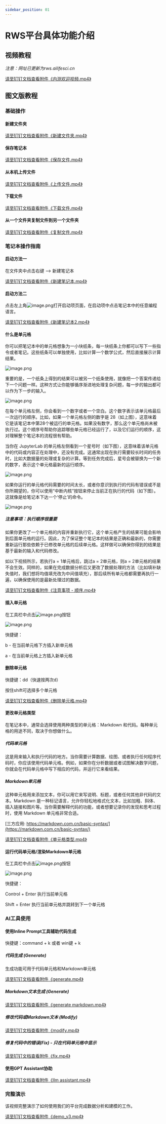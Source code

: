 ```yaml
---
sidebar_position: 01
---
```


# RWS平台具体功能介绍

## 视频教程

_注意：网址已更新为rws.ailifesci.cn_

[请至钉钉文档查看附件《内测欢迎视频.mp4》](https://alidocs.dingtalk.com/i/nodes/1DKw2zgV2Pzgr3Z7cK1OEnyY8B5r9YAn?authCode=93825fe8a77d3f20b0074ff7e26fe4d9&code=93825fe8a77d3f20b0074ff7e26fe4d9&iframeQuery=anchorId%3DX02m1ir6wqd05992z7zjrml&utm_scene=team_space)

## 图文版教程

### 基础操作

#### 新建文件夹

[请至钉钉文档查看附件《新建文件夹.mp4》](https://alidocs.dingtalk.com/i/nodes/1DKw2zgV2Pzgr3Z7cK1OEnyY8B5r9YAn?authCode=93825fe8a77d3f20b0074ff7e26fe4d9&code=93825fe8a77d3f20b0074ff7e26fe4d9&iframeQuery=anchorId%3DX02lzjhsw4v9qqrlc8rben&utm_scene=team_space)

#### 保存笔记本

[请至钉钉文档查看附件《保存文件.mp4》](https://alidocs.dingtalk.com/i/nodes/1DKw2zgV2Pzgr3Z7cK1OEnyY8B5r9YAn?authCode=93825fe8a77d3f20b0074ff7e26fe4d9&code=93825fe8a77d3f20b0074ff7e26fe4d9&iframeQuery=anchorId%3DX02lzjil52619f8zsadsspj&utm_scene=team_space)

#### 从本机上传文件

[请至钉钉文档查看附件《上传文件.mp4》](https://alidocs.dingtalk.com/i/nodes/1DKw2zgV2Pzgr3Z7cK1OEnyY8B5r9YAn?authCode=93825fe8a77d3f20b0074ff7e26fe4d9&code=93825fe8a77d3f20b0074ff7e26fe4d9&iframeQuery=anchorId%3DX02lzjiszu5mrnxcr57nkb&utm_scene=team_space)

#### 下载文件

[请至钉钉文档查看附件《下载文件.mp4》](https://alidocs.dingtalk.com/i/nodes/1DKw2zgV2Pzgr3Z7cK1OEnyY8B5r9YAn?authCode=93825fe8a77d3f20b0074ff7e26fe4d9&code=93825fe8a77d3f20b0074ff7e26fe4d9&iframeQuery=anchorId%3DX02lzjiu7y2wnlflr6s2vh&utm_scene=team_space)

#### 从一个文件夹复制文件到另一个文件夹

[请至钉钉文档查看附件《复制文件.mp4》](https://alidocs.dingtalk.com/i/nodes/1DKw2zgV2Pzgr3Z7cK1OEnyY8B5r9YAn?authCode=93825fe8a77d3f20b0074ff7e26fe4d9&code=93825fe8a77d3f20b0074ff7e26fe4d9&iframeQuery=anchorId%3DX02lzjivxvk3renpdp53bq&utm_scene=team_space)

### 笔记本操作指南

#### 启动方法一

在文件夹中点击右键 --> 新建笔记本

[请至钉钉文档查看附件《新建笔记本.mp4》](https://alidocs.dingtalk.com/i/nodes/1DKw2zgV2Pzgr3Z7cK1OEnyY8B5r9YAn?authCode=93825fe8a77d3f20b0074ff7e26fe4d9&code=93825fe8a77d3f20b0074ff7e26fe4d9&iframeQuery=anchorId%3DX02lzjhta2gb86esli19v8&utm_scene=team_space)

#### 启动方法二

点击左上角![image.png](https://alidocs.oss-cn-zhangjiakou.aliyuncs.com/res/NpQlKaMaVbGZqDvL/img/5f7576c4-98cd-408b-a506-cb367002e4d1.png)打开启动项页面，在启动项中点击笔记本中的任意编程语言。    

[请至钉钉文档查看附件《新建笔记本2.mp4》](https://alidocs.dingtalk.com/i/nodes/1DKw2zgV2Pzgr3Z7cK1OEnyY8B5r9YAn?authCode=93825fe8a77d3f20b0074ff7e26fe4d9&code=93825fe8a77d3f20b0074ff7e26fe4d9&iframeQuery=anchorId%3DX02lzjimjlg2ofkrp2ae42&utm_scene=team_space)

#### 什么是单元格

你可以把笔记本中的单元格想象为一小块纸条，每一块纸条上你都可以写下一些指令或者笔记。这些纸条可以单独使用，比如计算一个数学公式，然后直接展示计算结果。

![image.png](https://alidocs.oss-cn-zhangjiakou.aliyuncs.com/res/NpQlKaMaVbGZqDvL/img/9e41343b-87a1-47e4-a2df-89ae309e076e.png)

重要的是，一个纸条上得到的结果可以被另一个纸条使用，就像把一个答案传递给下一个问题一样。这种方式让你能够循序渐进地处理复杂问题，每一步的输出都可以作为下一步的输入。

![image.png](https://alidocs.oss-cn-zhangjiakou.aliyuncs.com/res/NpQlKaMaVbGZqDvL/img/8b94a6b8-74cc-4200-9df0-c9daf631271b.png)

在每个单元格左侧，你会看到一个数字或者一个空白。这个数字表示该单元格最后一次运行的顺序。比如，如果一个单元格左侧的数字是 28（如上图），这意味着它是该笔记本中第28个被运行的单元格。如果没有数字，那么这个单元格尚未被执行过。这个顺序号帮助你追踪哪些单元格已经运行了，以及它们运行的顺序，这对理解整个笔记本的流程很有帮助。

当你在 JupyterLab 的单元格左侧看到一个星号时（如下图），这意味着该单元格中的代码或内容正在处理中，还没有完成。这通常出现在执行需要较长时间的任务时，比如大数据量的处理或复杂的计算。等到任务完成后，星号会被替换为一个新的数字，表示这个单元格最新的运行顺序。

![image.png](https://alidocs.oss-cn-zhangjiakou.aliyuncs.com/res/NpQlKaMaVbGZqDvL/img/fb0e12b3-b301-4a74-a36d-4cbb507f7e60.png)

如果你运行的单元格代码需要的时间太长，或者你意识到执行的代码有错误或不是你所期望的，你可以使用“中断内核”按钮来停止当前正在执行的代码（如下图）。这就像是给笔记本下达一个‘停止’的命令。

![image.png](https://alidocs.oss-cn-zhangjiakou.aliyuncs.com/res/NpQlKaMaVbGZqDvL/img/6d5cdaa7-74cb-4832-b52b-1b3391616c63.png)

##### 注意事项：执行顺序很重要

如果你更改了一个单元格的内容并重新执行它，这个单元格产生的结果可能会影响到后面单元格的运行。因此，为了保证整个笔记本的结果是正确和最新的，你需要重新运行那些依赖于已修改单元格的后续单元格。这样做可以确保你得到的结果是基于最新的输入和代码修改。

如以下视频所示，若执行a = 1单元格后，跳过a = 2单元格，则a = 2单元格的结果不会生效。同样的，如果在完成数据分析后又更改了数据处理的方法（比如填补缺失值时，我们想将均值填充改为中间值填充），那后续所有单元格都需要再执行一遍，以确保使用的是最新处理过的数据。

[请至钉钉文档查看附件《注意事项 - 顺序.mp4》](https://alidocs.dingtalk.com/i/nodes/1DKw2zgV2Pzgr3Z7cK1OEnyY8B5r9YAn?authCode=93825fe8a77d3f20b0074ff7e26fe4d9&code=93825fe8a77d3f20b0074ff7e26fe4d9&iframeQuery=anchorId%3DX02lzjjmqd4vnetyedyx4b&utm_scene=team_space)

#### 插入单元格

在工具栏中点击![image.png](https://alidocs.oss-cn-zhangjiakou.aliyuncs.com/res/NpQlKaMaVbGZqDvL/img/168d1cc2-95d5-4440-8eaa-8d302e8af4f5.png)按钮

![image.png](https://alidocs.oss-cn-zhangjiakou.aliyuncs.com/res/NpQlKaMaVbGZqDvL/img/5b6cede5-118d-4bca-9923-47f36f6b1e83.png)

快捷键：

b - 在当前单元格下方插入新单元格

a - 在当前单元格上方插入新单元格

#### 删除单元格

快捷键：dd（快速按两次d）

按住shift可选择多个单元格

[请至钉钉文档查看附件《删除单元格.mp4》](https://alidocs.dingtalk.com/i/nodes/1DKw2zgV2Pzgr3Z7cK1OEnyY8B5r9YAn?authCode=93825fe8a77d3f20b0074ff7e26fe4d9&code=93825fe8a77d3f20b0074ff7e26fe4d9&iframeQuery=anchorId%3DX02lzjjw7ag3bw4fk67cjb&utm_scene=team_space)

#### 更改单元格类型

在笔记本中，通常会选择使用两种类型的单元格：Markdown 和代码。每种单元格的用途不同，取决于你想做什么。

##### 代码单元格

这是用来输入和执行代码的地方。当你需要计算数据、绘图、或者执行任何程序代码时，你应该使用代码单元格。例如，如果你在分析数据或者试图解决数学问题，你就会在代码单元格中写下相应的代码，并运行它来看结果。

##### Markdown单元格

这种单元格用来添加文本，你可以用它来写说明、标题，或者任何其他非代码的文本。Markdown 是一种标记语言，允许你轻松地格式化文本，比如加粗、斜体、插入链接和图片等。当你需要解释代码的功能，或者想要记录你的发现和思考过程时，使用 Markdown 单元格非常合适。

[三方应用: https://markdown.com.cn/basic-syntax/](https://markdown.com.cn/basic-syntax/)

[请至钉钉文档查看附件《单元格类型.mp4》](https://alidocs.dingtalk.com/i/nodes/1DKw2zgV2Pzgr3Z7cK1OEnyY8B5r9YAn?authCode=93825fe8a77d3f20b0074ff7e26fe4d9&code=93825fe8a77d3f20b0074ff7e26fe4d9&iframeQuery=anchorId%3DX02lzjk487vw94tki7rjv&utm_scene=team_space)

#### 运行代码单元格/渲染Markdown单元格

在工具栏中点击![image.png](https://alidocs.oss-cn-zhangjiakou.aliyuncs.com/res/NpQlKaMaVbGZqDvL/img/4db50abb-7755-404b-99fb-cdbcaf1c1f98.png)按钮

![image.png](https://alidocs.oss-cn-zhangjiakou.aliyuncs.com/res/NpQlKaMaVbGZqDvL/img/5b6cede5-118d-4bca-9923-47f36f6b1e83.png)

快捷键：

Control + Enter 执行当前单元格

Shift + Enter 执行当前单元格并跳转到下一个单元格

### AI工具使用

#### 使用Inline Prompt工具辅助代码生成

快捷键：command + k 或者 win键 + k

##### 代码生成 (Generate)

生成功能可用于代码单元格和Markdown单元格

[请至钉钉文档查看附件《generate.mp4》](https://alidocs.dingtalk.com/i/nodes/1DKw2zgV2Pzgr3Z7cK1OEnyY8B5r9YAn?authCode=93825fe8a77d3f20b0074ff7e26fe4d9&code=93825fe8a77d3f20b0074ff7e26fe4d9&iframeQuery=anchorId%3DX02lzjknzlxd629h8ec7zr&utm_scene=team_space)

##### Markdown文本生成 (Generate)

[请至钉钉文档查看附件《generate markdown.mp4》](https://alidocs.dingtalk.com/i/nodes/1DKw2zgV2Pzgr3Z7cK1OEnyY8B5r9YAn?authCode=93825fe8a77d3f20b0074ff7e26fe4d9&code=93825fe8a77d3f20b0074ff7e26fe4d9&iframeQuery=anchorId%3DX02lzjktwbvbqetk14n4kl&utm_scene=team_space)

##### 修改代码或Markdown文本 (Modify)

[请至钉钉文档查看附件《modify.mp4》](https://alidocs.dingtalk.com/i/nodes/1DKw2zgV2Pzgr3Z7cK1OEnyY8B5r9YAn?authCode=93825fe8a77d3f20b0074ff7e26fe4d9&code=93825fe8a77d3f20b0074ff7e26fe4d9&iframeQuery=anchorId%3DX02lzjkqgibhm1j47sw9a&utm_scene=team_space)

##### 修复代码中的错误(Fix) - 只在代码单元格中显示

[请至钉钉文档查看附件《fix.mp4》](https://alidocs.dingtalk.com/i/nodes/1DKw2zgV2Pzgr3Z7cK1OEnyY8B5r9YAn?authCode=93825fe8a77d3f20b0074ff7e26fe4d9&code=93825fe8a77d3f20b0074ff7e26fe4d9&iframeQuery=anchorId%3DX02lzjkre3z0pfv8uqfrg5e&utm_scene=team_space)

#### 使用GPT Assistant协助

[请至钉钉文档查看附件《llm assistant.mp4》](https://alidocs.dingtalk.com/i/nodes/1DKw2zgV2Pzgr3Z7cK1OEnyY8B5r9YAn?authCode=93825fe8a77d3f20b0074ff7e26fe4d9&code=93825fe8a77d3f20b0074ff7e26fe4d9&iframeQuery=anchorId%3DX02lzjkwsmm8dmd3u20zv&utm_scene=team_space)

### 完整演示

该视频完整演示了如何使用我们的平台完成数据分析和建模的工作。

[请至钉钉文档查看附件《demo\_v3.mp4》](https://alidocs.dingtalk.com/i/nodes/1DKw2zgV2Pzgr3Z7cK1OEnyY8B5r9YAn?authCode=93825fe8a77d3f20b0074ff7e26fe4d9&code=93825fe8a77d3f20b0074ff7e26fe4d9&iframeQuery=anchorId%3DX02lzjgqt5nylaxyhz2cei&utm_scene=team_space)
